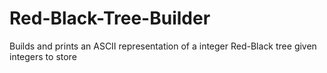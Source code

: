 # Red-Black-Tree-Builder
Builds and prints an ASCII representation of a integer Red-Black tree given integers to store
